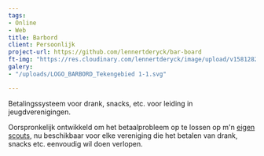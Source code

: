 ```yaml
---
tags:
- Online
- Web
title: Barbord
client: Persoonlijk
project-url: https://github.com/lennertderyck/bar-board
ft-img: "https://res.cloudinary.com/lennertderyck/image/upload/v1581282810/photo-1457382713369-161d1d986f54_ld6jys.jpg"
galery:
- "/uploads/LOGO_BARBORD_Tekengebied 1-1.svg"

---
```

Betalingssysteem voor drank, snacks, etc. voor leiding in jeugdverenigingen.

Oorspronkelijk ontwikkeld om het betaalprobleem op te lossen op m'n [eigen scouts](https://www.google.com/search?q=haegepoorters+destelbergen), nu beschikbaar voor elke vereniging die het betalen van drank, snacks etc. eenvoudig wil doen verlopen.